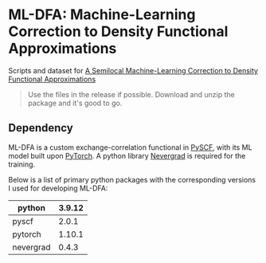 # ML-DFA: Machine-Learning Correction to Density Functional Approximations
Scripts and dataset for <a href="https://chemrxiv.org/engage/chemrxiv/article-details/63f8bc26937392db3dfecb86" target="_blank">A Semilocal Machine-Learning Correction to Density Functional Approximations</a>

> Use the files in the release if possible. Download and unzip the package and it's good to go.

## Dependency
ML-DFA is a custom exchange-correlation functional in <a href="https://pyscf.org/" target="_blank">PySCF</a>, with its ML model built upon <a href="https://pytorch.org/" target="_blank">PyTorch</a>.
A python library <a href="https://github.com/facebookresearch/nevergrad" target="_blank">Nevergrad</a> is required for the training.

Below is a list of primary python packages with the corresponding versions I used for developing ML-DFA:

python|3.9.12
---|---
pyscf|2.0.1
pytorch|1.10.1
nevergrad|0.4.3
